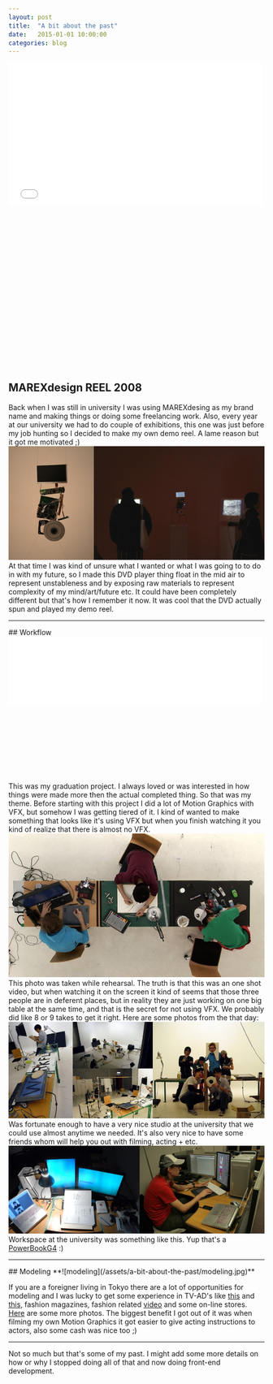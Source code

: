 ```yaml
---
layout: post
title:  "A bit about the past"
date:   2015-01-01 10:00:00
categories: blog
---
```


<div class="video-container" style="padding-bottom: 62.25%;">
<iframe src="//player.vimeo.com/video/50461073?title=0&amp;byline=0&amp;portrait=0" width="500" height="282" frameborder="0"></iframe>
</div>

## MAREXdesign REEL 2008
Back when I was still in university I was using MAREXdesing as my brand name and making things or doing some freelancing work. Also, every year at our university we had to do couple of exhibitions, this one was just before my job hunting so I decided to make my own demo reel. A lame reason but it got me motivated ;)
![MAREXdesign REEL 2008](/assets/a-bit-about-the-past/demoreel-2008.jpg)
At that time I was kind of unsure what I wanted or what I was going to to do in with my future, so I made this DVD player thing float in the mid air to represent unstableness and by exposing raw materials to represent complexity of my mind/art/future etc. It could have been completely different but that's how I remember it now. It was cool that the DVD actually spun and played my demo reel.

<hr>
## Workflow
<div class="video-container" style="padding-bottom: 27%;">
<iframe src="//player.vimeo.com/video/50513026?title=0&amp;byline=0&amp;portrait=0" width="500" height="133" frameborder="0"></iframe>
</div>

This was my graduation project. I always loved or was interested in how things were made more then the actual completed thing. So that was my theme. Before starting with this project I did a lot of Motion Graphics with VFX, but somehow I was getting tiered of it. I kind of wanted to make something that looks like it's using VFX but when you finish watching it you kind of realize that there is almost no VFX.
![Workflow](/assets/a-bit-about-the-past/workflow-table.jpg)
This photo was taken while rehearsal. The truth is that this was an one shot video, but when watching it on the screen it kind of seems that those three people are in deferent places, but in reality they are just working on one big table at the same time, and that is the secret for not using VFX. We probably did like 8 or 9 takes to get it right. Here are some photos from the that day:
![Workflow backs tage](/assets/a-bit-about-the-past/workflow-backstage.jpg)
Was fortunate enough to have a very nice studio at the university that we could use almost anytime we needed. It's also very nice to have some friends whom will help you out with filming, acting + etc.
![Workspace](/assets/a-bit-about-the-past/workspace.jpg)
Workspace at the university was something like this. Yup that's a [PowerBookG4](http://apple-history.com/compare/pg4_15167/mbp_15_mid_12) :)

<hr>
## Modeling
**![modeling](/assets/a-bit-about-the-past/modeling.jpg)**

If you are a foreigner living in Tokyo there are a lot of opportunities for modeling and I was lucky to get some experience in TV-AD's like [this](https://www.youtube.com/watch?v=MpWq3SaCzJg) and [this](https://www.youtube.com/watch?v=GIxPNFkwO8A), fashion magazines, fashion related [video](https://www.youtube.com/watch?v=tu1fvd6-u-U) and some on-line stores. [Here](/model/index.html) are some more photos. The biggest benefit I got out of it was when filming my own Motion Graphics it got easier to give acting instructions to actors, also some cash was nice too ;)

<hr>
Not so much but that's some of my past. I might add some more details on how or why I stopped doing all of that and now doing front-end development.
